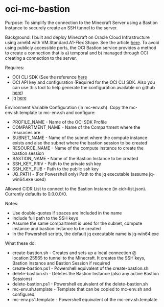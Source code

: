 # oci-mc-bastion

Purpose: To simplify the connection to the Minecraft Server using a Bastion Instance to securely create an SSH tunnel to the server.

Background: I built and deploy Minecraft on Oracle Cloud Infrastructure using arm64 with VM.Standard.A1-Flex Shape. See the article [here](https://redthunder.blog/2021/06/21/minecraft-on-oci-arm-plus/ "RedThunder Blog"). To avoid using publicly accessible ports, the OCI Bastion service provides a method to create a connection that is a) temporal and b) managed through OCI creating a connection to the server.

Requires:
- OCI CLI SDK (See the reference [here](https://docs.oracle.com/en-us/iaas/Content/API/Concepts/cliconcepts.htm)
- OCI API key and configuration (Required for the OCI CLI SDK. Also you can use this tool to help generate the configuration available on github [here](https://github.com/jlowe000/oci-config-gen))
- jq [here](https://stedolan.github.io/jq/download/)

Environment Variable Configuration (in mc-env.sh). Copy the mc-env.sh.template to mc-env.sh and configure:
- PROFILE_NAME - Name of the OCI SDK Profile
- COMPARTMENT_NAME - Name of the Compartment where the resources are.
- SUBNET_NAME - Name of the subnet where the compute instance exists and also the subnet where the bastion session to be created
- RESOURCE_NAME - Name of the compute instance to create the bastion session
- BASTION_NAME - Name of the Bastion Instance to be created
- SSH_KEY_PRIV - Path to the private ssh key
- SSH_KEY_PUB - Path to the public ssh key
- JQ_PATH - (For Powershell only) Path to the jq executable (assume jq-win64.exe used)

Allowed CIDR List to connect to the Bastion Instance (in cidr-list.json). Currently defaults to 0.0.0.0/0.

Notes:
- Use double-quotes if spaces are included in the name
- Include full path to the SSH keys
- Assume the same compartment is used for the subnet, compute instance and bastion instance to be created
- In the Powershell scripts, the default jq executable name is jq-win64.exe

What these do:
- create-bastion.sh - Creates and sets up a local connection @ location:25565 to tunnel to the Minecraft. It creates the SSH keys, Bastion Instance and Bastion Session if required
- create-bastion.ps1 - Powershell equivalent of the create-bastion.sh
- delete-bastion.sh - Deletes the Bastion Instance (also any active Bastion Sessions)
- delete-bastion.ps1 - Powershell equivalent of the delete-bastion.sh
- mc-env.sh.template - Template that can be copied to mc-env.sh and configured
- mc-env.ps1.template - Powershell equivalent of the mc-env.sh.template
